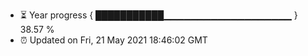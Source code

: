 - ⏳ Year progress { ███████████▁▁▁▁▁▁▁▁▁▁▁▁▁▁▁▁▁▁▁ } 38.57 %
- ⏰ Updated on Fri, 21 May 2021 18:46:02 GMT

